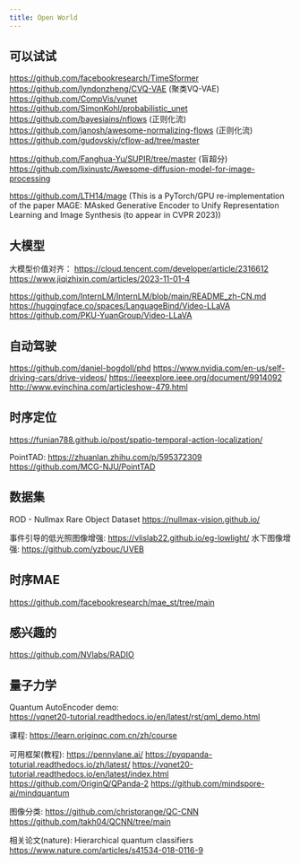 ```yaml
---
title: Open World
---
```


## 可以试试
https://github.com/facebookresearch/TimeSformer
https://github.com/lyndonzheng/CVQ-VAE (聚类VQ-VAE)
https://github.com/CompVis/vunet
https://github.com/SimonKohl/probabilistic_unet
https://github.com/bayesiains/nflows (正则化流)
https://github.com/janosh/awesome-normalizing-flows (正则化流)
https://github.com/gudovskiy/cflow-ad/tree/master

https://github.com/Fanghua-Yu/SUPIR/tree/master (盲超分)
https://github.com/lixinustc/Awesome-diffusion-model-for-image-processing

https://github.com/LTH14/mage (This is a PyTorch/GPU re-implementation of the paper MAGE: MAsked Generative Encoder to Unify Representation Learning and Image Synthesis (to appear in CVPR 2023))


## 大模型
大模型价值对齐：
 https://cloud.tencent.com/developer/article/2316612
 https://www.jiqizhixin.com/articles/2023-11-01-4

https://github.com/InternLM/InternLM/blob/main/README_zh-CN.md
https://huggingface.co/spaces/LanguageBind/Video-LLaVA
https://github.com/PKU-YuanGroup/Video-LLaVA



## 自动驾驶
https://github.com/daniel-bogdoll/phd
https://www.nvidia.com/en-us/self-driving-cars/drive-videos/
https://ieeexplore.ieee.org/document/9914092
http://www.evinchina.com/articleshow-479.html


## 时序定位
https://funian788.github.io/post/spatio-temporal-action-localization/

PointTAD: 
https://zhuanlan.zhihu.com/p/595372309
https://github.com/MCG-NJU/PointTAD


## 数据集

ROD - Nullmax Rare Object Dataset
https://nullmax-vision.github.io/

事件引导的低光照图像增强: https://vlislab22.github.io/eg-lowlight/
水下图像增强: https://github.com/yzbouc/UVEB


## 时序MAE
https://github.com/facebookresearch/mae_st/tree/main


## 感兴趣的
https://github.com/NVlabs/RADIO


## 量子力学
Quantum AutoEncoder demo:   
https://vqnet20-tutorial.readthedocs.io/en/latest/rst/qml_demo.html

课程: https://learn.originqc.com.cn/zh/course

可用框架(教程):
https://pennylane.ai/
https://pyqpanda-toturial.readthedocs.io/zh/latest/
https://vqnet20-tutorial.readthedocs.io/en/latest/index.html
https://github.com/OriginQ/QPanda-2
https://github.com/mindspore-ai/mindquantum


图像分类: 
https://github.com/christorange/QC-CNN
https://github.com/takh04/QCNN/tree/main

相关论文(nature): Hierarchical quantum classifiers https://www.nature.com/articles/s41534-018-0116-9

